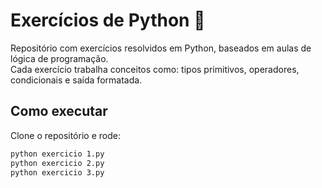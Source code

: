 # Exercícios de Python 🐍

Repositório com exercícios resolvidos em Python, baseados em aulas de lógica de programação.  
Cada exercício trabalha conceitos como: tipos primitivos, operadores, condicionais e saída formatada.

## Como executar
Clone o repositório e rode:
```bash
python exercicio 1.py
python exercicio 2.py
python exercicio 3.py
